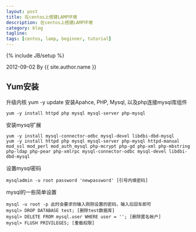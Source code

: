 ```yaml
---
layout: post
title: 在centos上搭建LAMP环境
description: 在centos上搭建LAMP环境
category: blog
tagline: 
tags: [centos, lamp, beginner, tutorial]
---
```

{% include JB/setup %}

2012-09-02 By {{ site.author.name }}
## Yum安装
升级内核 yum -y update
安装Apahce, PHP, Mysql, 以及php连接mysql库组件

    yum -y install httpd php mysql mysql-server php-mysql

安装mysql扩展

    yum -y install mysql-connector-odbc mysql-devel libdbi-dbd-mysql
    yum -y install httpd php mysql mysql-server php-mysql httpd-manual mod_ssl mod_perl mod_auth_mysql php-mcrypt php-gd php-xml php-mbstring php-ldap php-pear php-xmlrpc mysql-connector-odbc mysql-devel libdbi-dbd-mysql

设置mysql密码

    mysqladmin -u root password 'newpassword' [引号内填密码]

mysql的一些简单设置

    mysql -u root -p 此时会要求你输入刚刚设置的密码，输入后回车即可
    mysql> DROP DATABASE test; [删除test数据库]
    mysql> DELETE FROM mysql.user WHERE user = ''; [删除匿名帐户]
    mysql> FLUSH PRIVILEGES; [重载权限]
